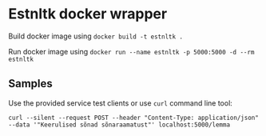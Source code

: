 # Estnltk docker wrapper

Build docker image using
`docker build -t estnltk .`

Run docker image using
`docker run --name estnltk -p 5000:5000 -d --rm estnltk`

## Samples

Use the provided service test clients or use `curl` command line tool:

```console
curl --silent --request POST --header "Content-Type: application/json" --data '"Keerulised sõnad sõnaraamatust"' localhost:5000/lemma
```
